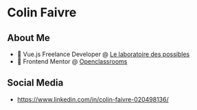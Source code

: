 # Colin Faivre

## About Me

- 🔭 Vue.js Freelance Developer @ [Le laboratoire des possibles](https://www.lelaboratoiredespossibles.com)
- 🌱 Frontend Mentor @ [Openclassrooms](https://openclassrooms.com/)

## Social Media

- https://www.linkedin.com/in/colin-faivre-020498136/
